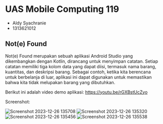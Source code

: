 # UAS Mobile Computing 119 

- Aldy Syachranie
- 1313621012

## Not(e) Found

Not(e) Found merupakan sebuah aplikasi Android Studio yang dikembangkan dengan Kotlin, dirancang untuk menyimpan catatan. Setiap catatan memiliki tiga kolom data yang dapat diisi, termasuk nama barang, kuantitas, dan deskripsi barang. Sebagai contoh, ketika kita berencana untuk berbelanja di luar, aplikasi ini dapat digunakan untuk memastikan bahwa kita tidak melupakan barang yang dibutuhkan.

Berikut ini adalah video demo aplikasi: https://youtu.be/rGXBstUcZyo

Screenshot:

![Screenshot 2023-12-26 135708](https://github.com/b0ft/uasmobcom/assets/45134306/57cb88ef-5699-49df-8661-92985a8834c7)
![Screenshot 2023-12-26 135320](https://github.com/b0ft/uasmobcom/assets/45134306/4b417f30-aa11-46ad-8717-5f3161a8164c)
![Screenshot 2023-12-26 135456](https://github.com/b0ft/uasmobcom/assets/45134306/7779ddbc-af25-4904-a84e-4eec2f7b4020)
![Screenshot 2023-12-26 135538](https://github.com/b0ft/uasmobcom/assets/45134306/b29163c2-de31-42bb-aa78-df8466b370d5)
